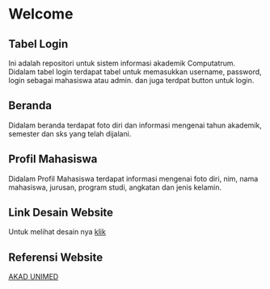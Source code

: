 # Welcome

## Tabel Login

Ini adalah repositori untuk sistem informasi akademik Computatrum.
Didalam tabel login terdapat tabel untuk memasukkan username, password, login sebagai mahasiswa atau admin. dan juga terdpat button untuk login.

## Beranda

Didalam beranda terdapat foto diri dan informasi mengenai tahun akademik, semester dan sks yang telah dijalani.

## Profil Mahasiswa

Didalam Profil Mahasiswa terdapat informasi mengenai foto diri, nim, nama mahasiswa, jurusan, program studi, angkatan dan jenis kelamin.

## Link Desain Website

Untuk melihat desain nya [klik](https://www.figma.com/file/0qXRKjuM9UOWmMxvWTgh4u/sistem-informasi?type=design&node-id=0%3A1&mode=design&t=BGqsV7bvk7kiHgNt-1)

## Referensi Website

[AKAD UNIMED](https://devakad.unimed.ac.id/)
